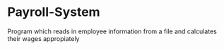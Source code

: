 # Payroll-System
Program which reads in employee information from a file and calculates their wages appropiately

